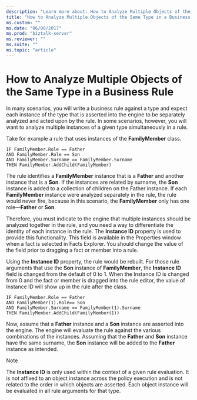 ```yaml
---
description: "Learn more about: How to Analyze Multiple Objects of the Same Type in a Business Rule"
title: "How to Analyze Multiple Objects of the Same Type in a Business Rule"
ms.custom: ""
ms.date: "06/08/2017"
ms.prod: "biztalk-server"
ms.reviewer: ""
ms.suite: ""
ms.topic: "article"
---
```

# How to Analyze Multiple Objects of the Same Type in a Business Rule
In many scenarios, you will write a business rule against a type and expect each instance of the type that is asserted into the engine to be separately analyzed and acted upon by the rule. In some scenarios, however, you will want to analyze multiple instances of a given type simultaneously in a rule.  
  
 Take for example a rule that uses instances of the **FamilyMember** class.  
  
```  
IF FamilyMember.Role == Father  
AND FamilyMember.Role == Son  
AND FamilyMember.Surname == FamilyMember.Surname  
THEN FamilyMember.AddChild(FamilyMember)  
```  
  
 The rule identifies a **FamilyMember** instance that is a **Father** and another instance that is a **Son**. If the instances are related by surname, the **Son** instance is added to a collection of children on the Father instance. If each **FamilyMember** instance were analyzed separately in the rule, the rule would never fire, because in this scenario, the **FamilyMember** only has one role—**Father** or **Son**.  
  
 Therefore, you must indicate to the engine that multiple instances should be analyzed together in the rule, and you need a way to differentiate the identity of each instance in the rule. The **Instance ID** property is used to provide this functionality. This field is available in the Properties window when a fact is selected in Facts Explorer. You should change the value of the field prior to dragging a fact or member into a rule.  
  
 Using the **Instance ID** property, the rule would be rebuilt. For those rule arguments that use the **Son** instance of **FamilyMember**, the **Instance ID** field is changed from the default of 0 to 1. When the Instance ID is changed from 0 and the fact or member is dragged into the rule editor, the value of Instance ID will show up in the rule after the class.  
  
```  
IF FamilyMember.Role == Father  
AND FamilyMember(1).Role== Son  
AND FamilyMember.Surname == FamilyMember(1).Surname  
THEN FamilyMember.AddChild(FamilyMember(1))  
```  
  
 Now, assume that a **Father** instance and a **Son** instance are asserted into the engine. The engine will evaluate the rule against the various combinations of the instances. Assuming that the **Father** and **Son** instance have the same surname, the **Son** instance will be added to the **Father** instance as intended.  
  
> [!NOTE]
>  The **Instance ID** is only used within the context of a given rule evaluation. It is not affixed to an object instance across the policy execution and is not related to the order in which objects are asserted. Each object instance will be evaluated in all rule arguments for that type.
